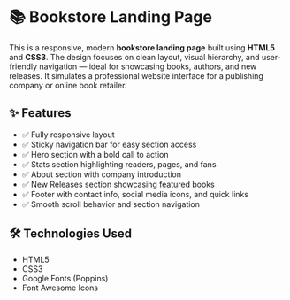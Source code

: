 # 📚 Bookstore Landing Page

This is a responsive, modern **bookstore landing page** built using **HTML5** and **CSS3**. The design focuses on clean layout, visual hierarchy, and user-friendly navigation — ideal for showcasing books, authors, and new releases. It simulates a professional website interface for a publishing company or online book retailer.

## ✨ Features

- ✅ Fully responsive layout  
- ✅ Sticky navigation bar for easy section access  
- ✅ Hero section with a bold call to action  
- ✅ Stats section highlighting readers, pages, and fans  
- ✅ About section with company introduction  
- ✅ New Releases section showcasing featured books  
- ✅ Footer with contact info, social media icons, and quick links  
- ✅ Smooth scroll behavior and section navigation  

## 🛠️ Technologies Used

- HTML5  
- CSS3  
- Google Fonts (Poppins)  
- Font Awesome Icons  
